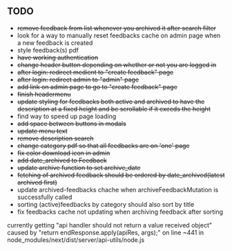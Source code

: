 ## TODO

- ~~remove feedback from list whenever you archived it after search filter~~
- look for a way to manually reset feedbacks cache on admin page when a new feedback is created
- style feedback(s) pdf
- ~~have working authentication~~
- ~~change header button depending on whether or not you are logged in~~
- ~~after login: redirect medient to "create feedback" page~~
- ~~after login: redirect admin to "admin" page~~
- ~~add link on admin page to go to "create feedback" page~~
- ~~finish headermenu~~
- ~~update styling for feedbacks both active and archived to have the description at a fixed height and be scrollable if it exeeds the height~~
- find way to speed up page loading
- ~~add space between buttons in modals~~
- ~~update menu text~~
- ~~remove description search~~
- ~~change category pdf so that all feedbacks are on 'one' page~~
- ~~fix color download icon in admin~~
- ~~add date_archived to Feedback~~
- ~~update archive function to set archive_date~~
- ~~fetching of archived feedback should be ordered by date_archived(latest archived first)~~
- update archived-feedbacks chache when archiveFeedbackMutation is successfully called
- sorting (active)feedbacks by category should also sort by title
- fix feedbacks cache not updating when archiving feedback after sorting

currently getting "api handler should not return a value received object"
caused by "return endResponse.apply(apiRes, args);" on line ~441 in node_modules/next/dist/server/api-utils/node.js
